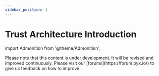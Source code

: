 ```yaml
---
sidebar_position: 1
---
```


# Trust Architecture Introduction
import Admonition from '@theme/Admonition';

<Admonition type="note" title="Work In Progress">
  Please note that this content is under development. It will be revised and improved continuously. Please visit our [forums](https://forum.pyx.io/) to give us feedback on how to improve.
</Admonition>
